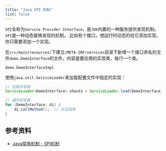 ```yaml
---
title: "Java SPI 机制"
list: false
---
```


`SPI`全称为`Service Provider Interface`，是`JDK`内置的一种服务提供发现机制。`SPI`是一种动态替换发现的机制， 比如有个接口，想运行时动态的给它添加实现，你只需要添加一个实现。

在`src/main/resources/`下建立`/META-INF/services`目录下新增一个接口命名的文件`demo.DemoInterface`的文件，内容是要应用的实现类，每行一个类。

```text
demo.DemoInterfaceImpl
```

使用`java.util.ServiceLoader`来加载配置文件中指定的实现：

```java
// 加载实现类
ServiceLoader<DemoInterface> shouts = ServiceLoader.load(DemoInterface.class);

// 遍历实现类
for (DemoInterface: di) {
    di.callMethod();  // 方法调用
}
```

## 参考资料

- [Java常用机制 - SPI机制](https://www.pdai.tech/md/java/advanced/java-advanced-spi.html)